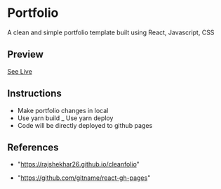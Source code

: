 # Portfolio

A clean and simple portfolio template built using React, Javascript, CSS 

## Preview

[See Live](https://smit-1999.github.io)

## Instructions

- Make portfolio changes in local
- Use yarn build
_ Use yarn deploy 
- Code will be directly deployed to github pages

## References

- "https://rajshekhar26.github.io/cleanfolio"

- "https://github.com/gitname/react-gh-pages"
